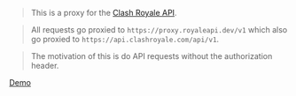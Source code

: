 > This is a proxy for the [Clash Royale API](https://developer.clashroyale.com).

> All requests go proxied to `https://proxy.royaleapi.dev/v1` which also go proxied to `https://api.clashroyale.com/api/v1`.

> The motivation of this is do API requests without the authorization header.

[Demo](https://cr-proxy.vercel.app/cards)